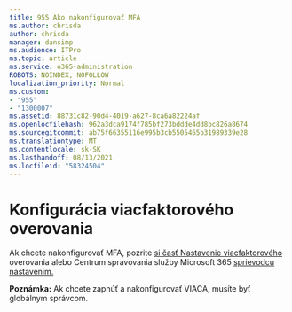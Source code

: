 ```yaml
---
title: 955 Ako nakonfigurovať MFA
ms.author: chrisda
author: chrisda
manager: dansimp
ms.audience: ITPro
ms.topic: article
ms.service: o365-administration
ROBOTS: NOINDEX, NOFOLLOW
localization_priority: Normal
ms.custom:
- "955"
- "1300007"
ms.assetid: 88731c82-90d4-4019-a627-8ca6a82224af
ms.openlocfilehash: 962a3dca9174f785bf273bddde4dd8bc826a8674
ms.sourcegitcommit: ab75f66355116e995b3cb5505465b31989339e28
ms.translationtype: MT
ms.contentlocale: sk-SK
ms.lasthandoff: 08/13/2021
ms.locfileid: "58324504"
---
```

# <a name="configure-multifactor-authentication"></a>Konfigurácia viacfaktorového overovania

Ak chcete nakonfigurovať MFA, pozrite [si časť Nastavenie viacfaktorového](https://docs.microsoft.com/microsoft-365/admin/security-and-compliance/set-up-multi-factor-authentication) overovania alebo Centrum spravovania služby Microsoft 365 [sprievodcu nastavením.](https://admin.microsoft.com/AdminPortal/Home?ref=/modernonboarding/mfasetupguide)

**Poznámka:** Ak chcete zapnúť a nakonfigurovať VIACA, musíte byť globálnym správcom.
